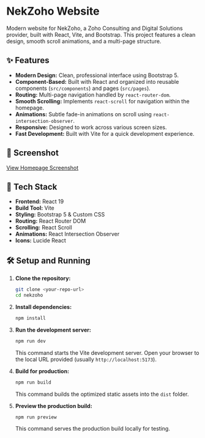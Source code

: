 # NekZoho Website

Modern website for NekZoho, a Zoho Consulting and Digital Solutions provider, built with React, Vite, and Bootstrap. This project features a clean design, smooth scroll animations, and a multi-page structure.

## ✨ Features

- **Modern Design:** Clean, professional interface using Bootstrap 5.
- **Component-Based:** Built with React and organized into reusable components (`src/components`) and pages (`src/pages`).
- **Routing:** Multi-page navigation handled by `react-router-dom`.
- **Smooth Scrolling:** Implements `react-scroll` for navigation within the homepage.
- **Animations:** Subtle fade-in animations on scroll using `react-intersection-observer`.
- **Responsive:** Designed to work across various screen sizes.
- **Fast Development:** Built with Vite for a quick development experience.

## 📸 Screenshot

[View Homepage Screenshot](https://raw.githubusercontent.com/Shreyansh157/NekZoho/refs/heads/main/public/homepage_screenshot.png)

## 🚀 Tech Stack

- **Frontend:** React 19
- **Build Tool:** Vite
- **Styling:** Bootstrap 5 & Custom CSS
- **Routing:** React Router DOM
- **Scrolling:** React Scroll
- **Animations:** React Intersection Observer
- **Icons:** Lucide React

## 🛠️ Setup and Running

1.  **Clone the repository:**

    ```bash
    git clone <your-repo-url>
    cd nekzoho
    ```

2.  **Install dependencies:**

    ```bash
    npm install
    ```

3.  **Run the development server:**

    ```bash
    npm run dev
    ```

    This command starts the Vite development server. Open your browser to the local URL provided (usually `http://localhost:5173`).

4.  **Build for production:**

    ```bash
    npm run build
    ```

    This command builds the optimized static assets into the `dist` folder.

5.  **Preview the production build:**
    ```bash
    npm run preview
    ```
    This command serves the production build locally for testing.
